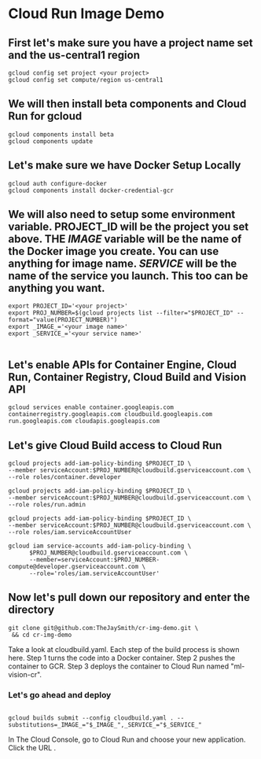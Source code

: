 # Cloud Run Image Demo

## First let's make sure you have a project name set and the us-central1 region

```
gcloud config set project <your project>
gcloud config set compute/region us-central1
```

## We will then install beta components and Cloud Run for gcloud
```
gcloud components install beta
gcloud components update
```

## Let's make sure we have Docker Setup Locally
```
gcloud auth configure-docker
gcloud components install docker-credential-gcr
```


## We will also need to setup some environment variable. PROJECT_ID will be the project you set above. THE _IMAGE_ variable will be the name of the Docker image you create. You can use anything for image name. _SERVICE_ will be the name of the service you launch. This too can be anything you want. 

```
export PROJECT_ID='<your project>'
export PROJ_NUMBER=$(gcloud projects list --filter="$PROJECT_ID" --format="value(PROJECT_NUMBER)")
export _IMAGE_='<your image name>'
export _SERVICE_='<your service name>'


```

## Let's enable APIs for Container Engine, Cloud Run, Container Registry, Cloud Build and Vision API

```
gcloud services enable container.googleapis.com containerregistry.googleapis.com cloudbuild.googleapis.com run.googleapis.com cloudapis.googleapis.com
```

## Let's give Cloud Build access to Cloud Run 

```
gcloud projects add-iam-policy-binding $PROJECT_ID \
--member serviceAccount:$PROJ_NUMBER@cloudbuild.gserviceaccount.com \
--role roles/container.developer

gcloud projects add-iam-policy-binding $PROJECT_ID \
--member serviceAccount:$PROJ_NUMBER@cloudbuild.gserviceaccount.com \
--role roles/run.admin

gcloud projects add-iam-policy-binding $PROJECT_ID \
--member serviceAccount:$PROJ_NUMBER@cloudbuild.gserviceaccount.com \
--role roles/iam.serviceAccountUser

gcloud iam service-accounts add-iam-policy-binding \
      $PROJ_NUMBER@cloudbuild.gserviceaccount.com \
      --member=serviceAccount:$PROJ_NUMBER-compute@developer.gserviceaccount.com \
      --role='roles/iam.serviceAccountUser'

```


## Now let's pull down our repository and enter the directory

```
git clone git@github.com:TheJaySmith/cr-img-demo.git \
 && cd cr-img-demo
```


Take a look at cloudbuild.yaml. Each step of the build process is shown here. Step 1 turns the code into a Docker container. Step 2 pushes the container to GCR. Step 3 deploys the container to Cloud Run named "ml-vision-cr".

### Let's go ahead and deploy 


```

gcloud builds submit --config cloudbuild.yaml . --substitutions=_IMAGE_="$_IMAGE_",_SERVICE_="$_SERVICE_"
```

In The Cloud Console, go to Cloud Run and choose your new application. Click the URL . 


